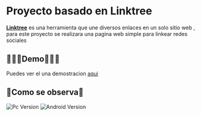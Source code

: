 # Proyecto basado en Linktree
**[Linktree](https://linktr.ee/)** es una herramienta que une diversos enlaces en un solo sitio web , para este proyecto se realizara una pagina web simple para linkear redes sociales 
## 👩🏻‍💻Demo👨🏻‍💻
Puedes ver el una demostracion [aqui](https://pipetboy-linktree.pipetboy2001.repl.co/)
## 👀Como se observa👀
![Pc Version](https://i.imgur.com/i1QWy5u.png)
![Android Version](https://i.imgur.com/Ig5cKSj.jpeg)
